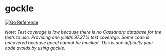 # gockle

[![Go Reference](https://pkg.go.dev/badge/go.dev/pkg/github.com/willfaught/gockle.svg)](https://pkg.go.dev/go.dev/pkg/github.com/willfaught/gockle)

*Note: Test coverage is low because there is no Cassandra database for the tests to use. Providing one yields 97.37% test coverage. Some code is uncovered because gocql cannot be mocked. This is one difficulty your code avoids by using gockle.*
